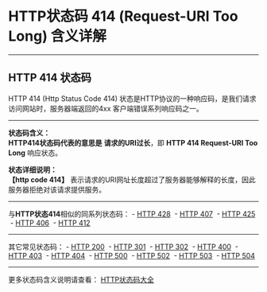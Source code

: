 # HTTP状态码 414 (Request-URI Too Long) 含义详解

---

## HTTP 414 状态码

HTTP 414 (Http Status Code 414) 状态是HTTP协议的一种响应码，是我们请求访问网站时，服务器端返回的4xx 客户端错误系列响应码之一。

---

**状态码含义：**  
**HTTP414状态码代表的意思是** **请求的URI过长**，即 **HTTP 414 Request-URI Too Long** 响应状态。

**状态详细说明：**  
**【http code 414】** 表示请求的URI网址长度超过了服务器能够解释的长度，因此服务器拒绝对该请求提供服务。

  

---

与**HTTP状态414**相似的同系列状态码： - [HTTP 428](https://seo.juziseo.com/doc/http_code/428 "HTTP 428详细说明")
 - [HTTP 407](https://seo.juziseo.com/doc/http_code/407 "HTTP 407详细说明")
 - [HTTP 425](https://seo.juziseo.com/doc/http_code/425 "HTTP 425详细说明")
 - [HTTP 406](https://seo.juziseo.com/doc/http_code/406 "HTTP 406详细说明")
 - [HTTP 412](https://seo.juziseo.com/doc/http_code/412 "HTTP 412详细说明")

---

其它常见状态码： - [HTTP 200](https://seo.juziseo.com/doc/http_code/200 "HTTP 200详细说明")
 - [HTTP 301](https://seo.juziseo.com/doc/http_code/301 "HTTP 301详细说明")
 - [HTTP 302](https://seo.juziseo.com/doc/http_code/302 "HTTP 302详细说明")
 - [HTTP 400](https://seo.juziseo.com/doc/http_code/400 "HTTP 400详细说明")
 - [HTTP 403](https://seo.juziseo.com/doc/http_code/403 "HTTP 403详细说明")
 - [HTTP 404](https://seo.juziseo.com/doc/http_code/404 "HTTP 404详细说明")
 - [HTTP 500](https://seo.juziseo.com/doc/http_code/500 "HTTP 500详细说明")
 - [HTTP 502](https://seo.juziseo.com/doc/http_code/502 "HTTP 502详细说明")
 - [HTTP 503](https://seo.juziseo.com/doc/http_code/503 "HTTP 503详细说明")
 - [HTTP 504](https://seo.juziseo.com/doc/http_code/504 "HTTP 504详细说明")

---

更多状态码含义说明请查看： [HTTP状态码大全](https://seo.juziseo.com/doc/http_code/)